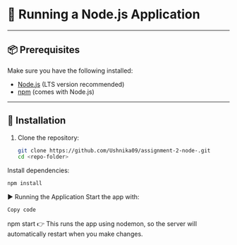 # 🚀 Running a Node.js Application

---

## 📦 Prerequisites
Make sure you have the following installed:
- [Node.js](https://nodejs.org/) (LTS version recommended)
- [npm](https://www.npmjs.com/) (comes with Node.js)

---

## 🔧 Installation
1. Clone the repository:
   ```bash
   git clone https://github.com/Ushnika09/assignment-2-node-.git
   cd <repo-folder>
Install dependencies:

 ```bash
npm install
```
▶️ Running the Application
Start the app with:
```bash
Copy code
```
npm start
👉 This runs the app using nodemon, so the server will automatically restart when you make changes.

